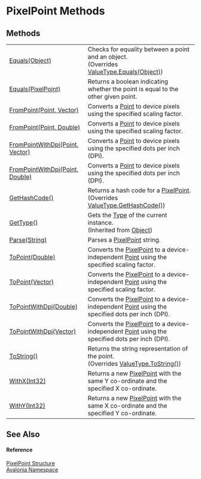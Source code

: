 # PixelPoint Methods




## Methods
<table>
<tr>
<td><a href="M_Avalonia_PixelPoint_Equals_1">Equals(Object)</a></td>
<td>Checks for equality between a point and an object.<br />(Overrides <a href="https://learn.microsoft.com/dotnet/api/system.valuetype.equals" target="_blank" rel="noopener noreferrer">ValueType.Equals(Object)</a>)</td>
</tr>
<tr>
<td><a href="M_Avalonia_PixelPoint_Equals">Equals(PixelPoint)</a></td>
<td>Returns a boolean indicating whether the point is equal to the other given point.</td>
</tr>
<tr>
<td><a href="M_Avalonia_PixelPoint_FromPoint">FromPoint(Point, Vector)</a></td>
<td>Converts a <a href="T_Avalonia_Point">Point</a> to device pixels using the specified scaling factor.</td>
</tr>
<tr>
<td><a href="M_Avalonia_PixelPoint_FromPoint_1">FromPoint(Point, Double)</a></td>
<td>Converts a <a href="T_Avalonia_Point">Point</a> to device pixels using the specified scaling factor.</td>
</tr>
<tr>
<td><a href="M_Avalonia_PixelPoint_FromPointWithDpi">FromPointWithDpi(Point, Vector)</a></td>
<td>Converts a <a href="T_Avalonia_Point">Point</a> to device pixels using the specified dots per inch (DPI).</td>
</tr>
<tr>
<td><a href="M_Avalonia_PixelPoint_FromPointWithDpi_1">FromPointWithDpi(Point, Double)</a></td>
<td>Converts a <a href="T_Avalonia_Point">Point</a> to device pixels using the specified dots per inch (DPI).</td>
</tr>
<tr>
<td><a href="M_Avalonia_PixelPoint_GetHashCode">GetHashCode()</a></td>
<td>Returns a hash code for a <a href="T_Avalonia_PixelPoint">PixelPoint</a>.<br />(Overrides <a href="https://learn.microsoft.com/dotnet/api/system.valuetype.gethashcode" target="_blank" rel="noopener noreferrer">ValueType.GetHashCode()</a>)</td>
</tr>
<tr>
<td><a href="https://learn.microsoft.com/dotnet/api/system.object.gettype" target="_blank" rel="noopener noreferrer">GetType()</a></td>
<td>Gets the <a href="https://learn.microsoft.com/dotnet/api/system.type" target="_blank" rel="noopener noreferrer">Type</a> of the current instance.<br />(Inherited from <a href="https://learn.microsoft.com/dotnet/api/system.object" target="_blank" rel="noopener noreferrer">Object</a>)</td>
</tr>
<tr>
<td><a href="M_Avalonia_PixelPoint_Parse">Parse(String)</a></td>
<td>Parses a <a href="T_Avalonia_PixelPoint">PixelPoint</a> string.</td>
</tr>
<tr>
<td><a href="M_Avalonia_PixelPoint_ToPoint_1">ToPoint(Double)</a></td>
<td>Converts the <a href="T_Avalonia_PixelPoint">PixelPoint</a> to a device-independent <a href="T_Avalonia_Point">Point</a> using the specified scaling factor.</td>
</tr>
<tr>
<td><a href="M_Avalonia_PixelPoint_ToPoint">ToPoint(Vector)</a></td>
<td>Converts the <a href="T_Avalonia_PixelPoint">PixelPoint</a> to a device-independent <a href="T_Avalonia_Point">Point</a> using the specified scaling factor.</td>
</tr>
<tr>
<td><a href="M_Avalonia_PixelPoint_ToPointWithDpi_1">ToPointWithDpi(Double)</a></td>
<td>Converts the <a href="T_Avalonia_PixelPoint">PixelPoint</a> to a device-independent <a href="T_Avalonia_Point">Point</a> using the specified dots per inch (DPI).</td>
</tr>
<tr>
<td><a href="M_Avalonia_PixelPoint_ToPointWithDpi">ToPointWithDpi(Vector)</a></td>
<td>Converts the <a href="T_Avalonia_PixelPoint">PixelPoint</a> to a device-independent <a href="T_Avalonia_Point">Point</a> using the specified dots per inch (DPI).</td>
</tr>
<tr>
<td><a href="M_Avalonia_PixelPoint_ToString">ToString()</a></td>
<td>Returns the string representation of the point.<br />(Overrides <a href="https://learn.microsoft.com/dotnet/api/system.valuetype.tostring" target="_blank" rel="noopener noreferrer">ValueType.ToString()</a>)</td>
</tr>
<tr>
<td><a href="M_Avalonia_PixelPoint_WithX">WithX(Int32)</a></td>
<td>Returns a new <a href="T_Avalonia_PixelPoint">PixelPoint</a> with the same Y co-ordinate and the specified X co-ordinate.</td>
</tr>
<tr>
<td><a href="M_Avalonia_PixelPoint_WithY">WithY(Int32)</a></td>
<td>Returns a new <a href="T_Avalonia_PixelPoint">PixelPoint</a> with the same X co-ordinate and the specified Y co-ordinate.</td>
</tr>
</table>

## See Also


#### Reference
<a href="T_Avalonia_PixelPoint">PixelPoint Structure</a>  
<a href="N_Avalonia">Avalonia Namespace</a>  
